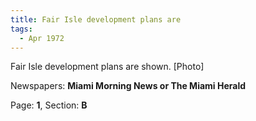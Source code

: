 ```yaml
---  
title: Fair Isle development plans are  
tags:  
  - Apr 1972  
---  
```

  
Fair Isle development plans are shown. [Photo]  
  
Newspapers: **Miami Morning News or The Miami Herald**  
  
Page: **1**, Section: **B** 
